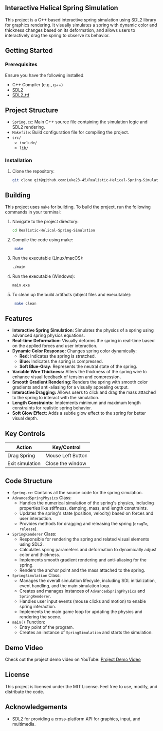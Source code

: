 ## Interactive Helical Spring Simulation

This project is a C++ based interactive spring simulation using SDL2 library for graphics rendering. It visually simulates a spring with dynamic color and thickness changes based on its deformation, and allows users to interactively drag the spring to observe its behavior.

## Getting Started

### Prerequisites
Ensure you have the following installed:
- C++ Compiler (e.g., g++)
- [SDL2](https://www.libsdl.org/)
- [SDL2_ttf](https://www.libsdl.org/projects/SDL_ttf/)

## Project Structure

*   `Spring.cc`: Main C++ source file containing the simulation logic and SDL2 rendering.
*   `Makefile`: Build configuration file for compiling the project.
*   `src/`
    *   `include/`
    *   `lib/`

### Installation
1. Clone the repository:
    ```bash
    git clone git@github.com:Luke23-45/Realistic-Helical-Spring-Simulation.git
    ```
## Building

This project uses `make` for building. To build the project, run the following commands in your terminal:

1. Navigate to the project directory:
    ```bash
    cd Realistic-Helical-Spring-Simulation
    ```
3. Compile the code using make:
    ```bash
     make
    ```
4. Run the executable (Linux/macOS):
    ```bash
    ./main
    ```
5. Run the executable (Windows):
    ```bash
    main.exe
    ```
6. To clean up the build artifacts (object files and executable):
    ```bash
     make clean
    ```

## Features
- **Interactive Spring Simulation:**  Simulates the physics of a spring using advanced spring physics equations.
- **Real-time Deformation:**  Visually deforms the spring in real-time based on the applied forces and user interaction.
- **Dynamic Color Response:** Changes spring color dynamically:
    - **Red:**  Indicates the spring is stretched.
    - **Blue:** Indicates the spring is compressed.
    - **Soft Blue-Gray:** Represents the neutral state of the spring.
- **Variable Wire Thickness:**  Alters the thickness of the spring wire to enhance visual feedback of tension and compression.
- **Smooth Gradient Rendering:**  Renders the spring with smooth color gradients and anti-aliasing for a visually appealing output.
- **Interactive Dragging:** Allows users to click and drag the mass attached to the spring to interact with the simulation.
- **Length Constraints:** Implements minimum and maximum length constraints for realistic spring behavior.
- **Soft Glow Effect:** Adds a subtle glow effect to the spring for better visual depth.

## Key Controls

| Action            | Key/Control         |
| ----------------- | ------------------- |
| Drag Spring       | Mouse Left Button   |
| Exit simulation | Close the window    |

## Code Structure
- `Spring.cc`: Contains all the source code for the spring simulation.
- `AdvancedSpringPhysics` Class:
    -  Handles the numerical simulation of the spring's physics, including properties like stiffness, damping, mass, and length constraints.
    -  Updates the spring's state (position, velocity) based on forces and user interaction.
    -  Provides methods for dragging and releasing the spring (`dragTo`, `release`).
- `SpringRenderer` Class:
    -  Responsible for rendering the spring and related visual elements using SDL2.
    -  Calculates spring parameters and deformation to dynamically adjust color and thickness.
    -  Implements smooth gradient rendering and anti-aliasing for the spring.
    -  Renders the anchor point and the mass attached to the spring.
- `SpringSimulation` Class:
    -  Manages the overall simulation lifecycle, including SDL initialization, event handling, and the main simulation loop.
    -  Creates and manages instances of `AdvancedSpringPhysics` and `SpringRenderer`.
    -  Handles user input events (mouse clicks and motion) to enable spring interaction.
    -  Implements the main game loop for updating the physics and rendering the scene.
- `main()` Function:
    -  Entry point of the program.
    -  Creates an instance of `SpringSimulation` and starts the simulation.

## Demo Video
Check out the project demo video on YouTube: [Project Demo Video](https://www.youtube.com/watch?v=McOcbGHyAWA)


## License

This project is licensed under the MIT License. Feel free to use, modify, and distribute the code.

## Acknowledgements

- SDL2 for providing a cross-platform API for graphics, input, and multimedia.
